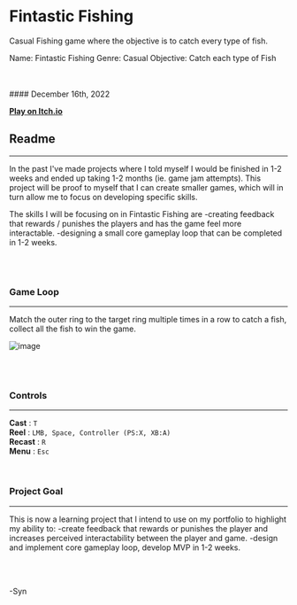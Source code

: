 # Fintastic Fishing
Casual Fishing game where the objective is to catch every type of fish.

Name: Fintastic Fishing
Genre: Casual
Objective: Catch each type of Fish




<br>
<br>
#### December 16th, 2022
<br>


[**Play on Itch.io**](https://synith.itch.io/) <br>

## Readme
____



In the past I've made projects where I told myself I would be finished in 1-2 weeks and ended up taking 1-2 months (ie. game jam attempts). This project will be proof to myself that I can create smaller games, which will in turn allow me to focus on developing specific skills.

The skills I will be focusing on in Fintastic Fishing are
-creating feedback that rewards / punishes the players and has the game feel more interactable.
-designing a small core gameplay loop that can be completed in 1-2 weeks.

<br>
<br>

### Game Loop
___
Match the outer ring to the target ring multiple times in a row to catch a fish, collect all the fish to win the game.

![image](https://user-images.githubusercontent.com/8266516/207529636-f38ff87c-c9bc-415e-a501-e4ab2b6a3b56.png)

<br>
<br>

### Controls
___
**Cast** : `T` <br> 
**Reel** : `LMB, Space, Controller (PS:X, XB:A)` <br> 
**Recast** : `R` <br> 
**Menu** : `Esc` <br> 

<br>

### Project Goal
___
This is now a learning project that I intend to use on my portfolio to highlight my ability to:
-create feedback that rewards or punishes the player and increases perceived interactability between the player and game.
-design and implement core gameplay loop, develop MVP in 1-2 weeks.


<br>
<br>

-Syn

<br>

<br>
